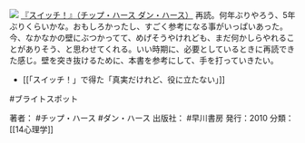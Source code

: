 [![](https://images-fe.ssl-images-amazon.com/images/I/51Hf3IkCBlL._SL160_.jpg)](http://www.amazon.co.jp/exec/obidos/ASIN/4152091509/choiyaki81-22/ref=nosim)
[『スイッチ！』（チップ・ハース ダン・ハース）](http://www.amazon.co.jp/exec/obidos/ASIN/4152091509/choiyaki81-22/ref=nosim)
再読。何年ぶりやろう、5年ぶりくらいかな。おもしろかったし、すごく参考になる事がいっぱいあった。今、なかなかの壁にぶつかってて、めげそうやけれども、まだ何かしらやれることがありそう、と思わせてくれる。いい時期に、必要としているときに再読できた感じ。壁を突き抜けるために、本書を参考にして、手を打っていきたい。

- [[「スイッチ！」で得た「真実だけれど、役に立たない」]]

#ブライトスポット

著者： #チップ・ハース #ダン・ハース
出版社： #早川書房
発行：2010
分類：[[14心理学]]

